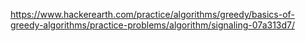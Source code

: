 https://www.hackerearth.com/practice/algorithms/greedy/basics-of-greedy-algorithms/practice-problems/algorithm/signaling-07a313d7/
